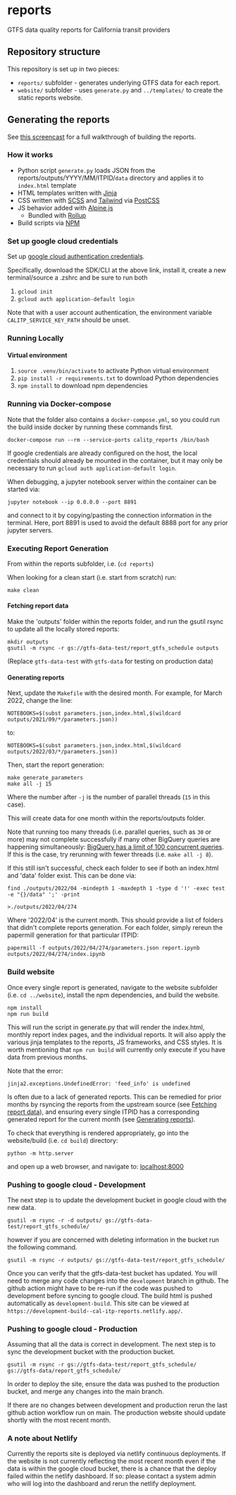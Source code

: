 # reports

GTFS data quality reports for California transit providers

## Repository structure

This repository is set up in two pieces:

- `reports/` subfolder - generates underlying GTFS data for each report.
- `website/` subfolder - uses `generate.py` and `../templates/` to create the static reports website.

## Generating the reports

See [this screencast](https://www.loom.com/share/b45317053ff54b9fbb46b8159947c379) for a full walkthrough of building the reports.

### How it works

- Python script `generate.py` loads JSON from the reports/outputs/YYYY/MM/ITPID/`data` directory and applies it to `index.html` template
- HTML templates written with [Jinja](https://jinja.palletsprojects.com/en/3.0.x/)
- CSS written with [SCSS](https://sass-lang.com/documentation/syntax#scss) and [Tailwind](https://tailwindcss.com/docs) via [PostCSS](https://postcss.org/)
- JS behavior added with [Alpine.js](https://alpinejs.dev)
  - Bundled with [Rollup](https://rollupjs.org/guide/en/)
- Build scripts via [NPM](https://www.npmjs.com/)

### Set up google cloud credentials

Set up [google cloud authentication credentials](https://cloud.google.com/docs/authentication/getting-started).

Specifically, download the SDK/CLI at the above link, install it, create a new terminal/source a .zshrc and be sure to run both

1. `gcloud init`
2. `gcloud auth application-default login`

Note that with a user account authentication, the environment variable `CALITP_SERVICE_KEY_PATH` should be unset.

### Running Locally

#### Virtual environment

1. `source .venv/bin/activate` to activate Python virtual environment
2. `pip install -r requirements.txt` to download Python dependencies
3. `npm install` to download npm dependencies

### Running via Docker-compose

Note that the folder also contains a `docker-compose.yml`, so you could run
the build inside docker by running these commands first.

```shell
docker-compose run --rm --service-ports calitp_reports /bin/bash
```

If google credentials are already configured on the host, the local credentials should already be mounted in the container, but it may only be necessary to run `gcloud auth application-default login`. 

When debugging, a jupyter notebook server within the container can be started via:

```shell
jupyter notebook --ip 0.0.0.0 --port 8891
```

and connect to it by copying/pasting the connection information in the terminal.
Here, port 8891 is used to avoid the default 8888 port for any prior jupyter servers.

### Executing Report Generation

From within the reports subfolder, i.e. (`cd reports`)

When looking for a clean start (i.e. start from scratch) run:

```shell
make clean
```

#### Fetching report data
Make the 'outputs' folder within the reports folder, and run the gsutil rsync to update all the locally stored reports:

```shell
mkdir outputs
gsutil -m rsync -r gs://gtfs-data-test/report_gtfs_schedule outputs
```

 (Replace `gtfs-data-test` with `gtfs-data` for testing on production data)

#### Generating reports
Next, update the `Makefile` with the desired month. For example, for March 2022, change the line:

```shell
NOTEBOOKS=$(subst parameters.json,index.html,$(wildcard outputs/2021/09/*/parameters.json))
```

to:

```shell
NOTEBOOKS=$(subst parameters.json,index.html,$(wildcard outputs/2022/03/*/parameters.json))
```

Then, start the report generation:

```shell
make generate_parameters
make all -j 15
```
Where the number after `-j` is the number of parallel threads (`15` in this case). 

This will create data for one month within the reports/outputs folder.

Note that running too many threads (i.e. parallel queries, such as `30` or more) may not complete successfully if many other BigQuery queries are happening simultaneously: [BigQuery has a limit of 100 concurrent queries](https://cloud.google.com/bigquery/quotas). If this is the case, try rerunning with fewer threads (i.e. `make all -j 8`).

If this still isn't successful, check each folder to see if both an index.html and 'data' folder exist. This can be done via:
```shell
find ./outputs/2022/04 -mindepth 1 -maxdepth 1 -type d '!' -exec test -e "{}/data" ';' -print

>./outputs/2022/04/274
```
Where '2022/04' is the current month. This should provide a list of folders that didn't complete reports generation. For each folder, simply rereun the papermill generation for that particular ITPID:
```shell
papermill -f outputs/2022/04/274/parameters.json report.ipynb outputs/2022/04/274/index.ipynb
```

### Build website

Once every single report is generated, navigate to the website subfolder (i.e. `cd ../website`), install the npm dependencies, and build the website.

```shell
npm install 
npm run build
```

This will run the script in generate.py that will render the index.html, monthly report index pages, and the individual reports. It will also apply the various jinja templates to the reports, JS frameworks, and CSS styles. It is worth mentioning that `npm run build` will currently only execute if you have data from previous months.

Note that the error:
```shell
jinja2.exceptions.UndefinedError: 'feed_info' is undefined
```
Is often due to a lack of generated reports. This can be remedied for prior months by rsyncing the reports from the upstream source (see [Fetching report data](#fetching-report-data)), and ensuring every single ITPID has a corresponding generated report for the current month (see [Generating reports](#generating-reports)).

To check that everything is rendered appropriately, go into the website/build (i.e. `cd build`) directory:

 ```shell
python -m http.server
```
and open up a web browser, and navigate to:
[localhost:8000](localhost:8000)

### Pushing to google cloud - Development

The next step is to update the development bucket in google cloud with the new data.

```shell
gsutil -m rsync -r -d outputs/ gs://gtfs-data-test/report_gtfs_schedule/
```

however if you are concerned with deleting information in the bucket run the following command.

```shell
gsutil -m rsync -r outputs/ gs://gtfs-data-test/report_gtfs_schedule/
```

Once you can verify that the gtfs-data-test bucket has updated. You will need to merge any code changes into the `development` branch in github. The github action might have to be re-run if the code was pushed to development before syncing to google cloud.  The build html is pushed automatically as `development-build`.
This site can be viewed at `https://development-build--cal-itp-reports.netlify.app/`.

### Pushing to google cloud - Production

Assuming that all the data is correct in development. The next step is to sync the development bucket with the production bucket.

```shell
gsutil -m rsync -r gs://gtfs-data-test/report_gtfs_schedule/ gs://gtfs-data/report_gtfs_schedule/
```

In order to deploy the site, ensure the data was pushed to the production bucket,
and merge any changes into the main branch.

If there are no changes between development and production rerun the last github action workflow run on main.
The production website should update shortly with the most recent month.

### A note about Netlify

Currently the reports site is deployed via netlify continuous deployments. If the website is not currently reflecting the most recent month even if the data is within the google cloud bucket, there is a chance that the deploy failed within the netlify dashboard. If so: please contact a system admin who will log into the dashboard and rerun the netlify deployment.
